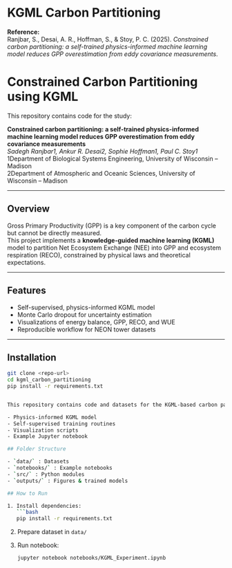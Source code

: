 # KGML Carbon Partitioning

**Reference:**  
Ranjbar, S., Desai, A. R., Hoffman, S., & Stoy, P. C. (2025). *Constrained carbon partitioning: a self-trained physics-informed machine learning model reduces GPP overestimation from eddy covariance measurements*.

# Constrained Carbon Partitioning using KGML

This repository contains code for the study:

**Constrained carbon partitioning: a self-trained physics-informed machine learning model reduces GPP overestimation from eddy covariance measurements**  
*Sadegh Ranjbar1, Ankur R. Desai2, Sophie Hoffman1, Paul C. Stoy1*  
1Department of Biological Systems Engineering, University of Wisconsin – Madison  
2Department of Atmospheric and Oceanic Sciences, University of Wisconsin – Madison  

---

## Overview
Gross Primary Productivity (GPP) is a key component of the carbon cycle but cannot be directly measured.  
This project implements a **knowledge-guided machine learning (KGML)** model to partition Net Ecosystem Exchange (NEE) into GPP and ecosystem respiration (RECO), constrained by physical laws and theoretical expectations.

---

## Features
- Self-supervised, physics-informed KGML model
- Monte Carlo dropout for uncertainty estimation
- Visualizations of energy balance, GPP, RECO, and WUE
- Reproducible workflow for NEON tower datasets

---

## Installation

```bash
git clone <repo-url>
cd kgml_carbon_partitioning
pip install -r requirements.txt


This repository contains code and datasets for the KGML-based carbon partitioning framework. It includes:

- Physics-informed KGML model
- Self-supervised training routines
- Visualization scripts
- Example Jupyter notebook

## Folder Structure

- `data/` : Datasets
- `notebooks/` : Example notebooks
- `src/` : Python modules
- `outputs/` : Figures & trained models

## How to Run

1. Install dependencies:  
   ```bash
   pip install -r requirements.txt
   ```

2. Prepare dataset in `data/`

3. Run notebook:  
   ```bash
   jupyter notebook notebooks/KGML_Experiment.ipynb
   ```
